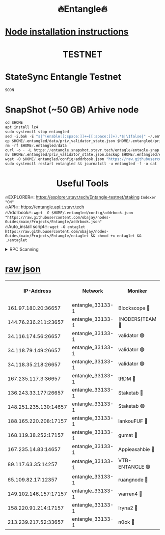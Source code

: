 <h1 align="center"> 🔥Entangle🔥</h1>

[Node installation instructions](https://github.com/obajay/nodes-Guides/tree/main/Projects/Entangle)
=

<h1 align="center"> TESTNET</h1>

# StateSync Entangle Testnet
```python
SOON
```
# SnapShot (~50 GB) Arhive node
```python
cd $HOME
apt install lz4
sudo systemctl stop entangled
sed -i.bak -E "s|^(enable[[:space:]]+=[[:space:]]+).*$|\1false|" ~/.entangled/config/config.toml
cp $HOME/.entangled/data/priv_validator_state.json $HOME/.entangled/priv_validator_state.json.backup
rm -rf $HOME/.entangled/data
curl -o - -L https://entangle.snapshot.stavr.tech/entagle/entagle-snap.tar.lz4 | lz4 -c -d - | tar -x -C $HOME/.entangled --strip-components 2
mv $HOME/.entangled/priv_validator_state.json.backup $HOME/.entangled/data/priv_validator_state.json
wget -O $HOME/.entangled/config/addrbook.json "https://raw.githubusercontent.com/obajay/nodes-Guides/main/Projects/Entangle/addrbook.json"
sudo systemctl restart entangled && journalctl -u entangled -f -o cat
```
 <h1 align="center"> Useful Tools</h1>
 
🔥EXPLORER🔥: https://explorer.stavr.tech/Entangle-testnet/staking        `Indexer "ON"` \
🔥API🔥:      https://entangle.api.t.stavr.tech \
🔥Addrbook🔥: ```wget -O $HOME/.entangled/config/addrbook.json "https://raw.githubusercontent.com/obajay/nodes-Guides/main/Projects/Entangle/addrbook.json"``` \
🔥Auto_install script🔥:  `wget -O entaglet https://raw.githubusercontent.com/obajay/nodes-Guides/main/Projects/Entangle/entaglet && chmod +x entaglet && ./entaglet`


<details>
<summary>RPC Scanning</summary>

<h2 align="center"> We scan nodes in real time every 4 hours. And we provide the final result of RPC endpoints.
We cannot influence the operation of these nodes in any way. </h2>


```python
If Voting Power is higher than 0 --> then the Node is a validator of the network and may be subject to attack and be a potential threat to the chain.
```
```python
We marked such validators with a red symbol
```

</details>

[raw json](https://rpc-check.entangt.stavr.tech/entangt/rpc-entangt-result.json)
=


<table><tr><th>IP-Address</th><th>Network</th><th>Moniker</th><th>Latest Block Height</th><th>Earliest Block Height</th><th>Catching Up</th><th>Tx Index</th><th>Voting Power</th><th>Scan Time</th></tr><tr><td>161.97.180.20:36657</td><td>entangle_33133-1</td><td>Blockscope 🔴</td><td>1718418</td><td>1</td><td>False</td><td>off</td><td>259586473635098</td><td>2024-01-16T19:37:28.637477958UTC</td></tr><tr><td>144.76.236.211:23657</td><td>entangle_33133-1</td><td>[NODERS]TEAM 🔴</td><td>1718420</td><td>1</td><td>False</td><td>off</td><td>47049700500000000</td><td>2024-01-16T19:37:40.741549875UTC</td></tr><tr><td>34.116.174.56:26657</td><td>entangle_33133-1</td><td>validator 🟢</td><td>1718421</td><td>1</td><td>False</td><td>on</td><td>0</td><td>2024-01-16T19:37:47.668042485UTC</td></tr><tr><td>34.118.79.149:26657</td><td>entangle_33133-1</td><td>validator 🟢</td><td>1718421</td><td>1</td><td>False</td><td>on</td><td>0</td><td>2024-01-16T19:37:48.181657604UTC</td></tr><tr><td>34.118.35.218:26657</td><td>entangle_33133-1</td><td>validator 🟢</td><td>1718421</td><td>1</td><td>False</td><td>on</td><td>0</td><td>2024-01-16T19:37:49.184171941UTC</td></tr><tr><td>167.235.117.3:36657</td><td>entangle_33133-1</td><td>tRDM 🔴</td><td>1718421</td><td>1</td><td>False</td><td>on</td><td>156936948832723</td><td>2024-01-16T19:37:49.552557612UTC</td></tr><tr><td>136.243.33.177:26657</td><td>entangle_33133-1</td><td>Staketab 🔴</td><td>1718420</td><td>660001</td><td>False</td><td>on</td><td>122550140155031</td><td>2024-01-16T19:37:43.115041157UTC</td></tr><tr><td>148.251.235.130:14657</td><td>entangle_33133-1</td><td>Staketab 🟢</td><td>1718418</td><td>660801</td><td>False</td><td>on</td><td>0</td><td>2024-01-16T19:37:28.367434198UTC</td></tr><tr><td>188.165.220.208:17157</td><td>entangle_33133-1</td><td>lankouFUF 🔴</td><td>1718418</td><td>725001</td><td>False</td><td>on</td><td>180899900000002</td><td>2024-01-16T19:37:33.653168713UTC</td></tr><tr><td>168.119.38.252:17157</td><td>entangle_33133-1</td><td>gumat 🔴</td><td>1718418</td><td>962001</td><td>False</td><td>on</td><td>314013548351851</td><td>2024-01-16T19:37:33.315360329UTC</td></tr><tr><td>167.235.14.83:14657</td><td>entangle_33133-1</td><td>Appieasahbie 🔴</td><td>1718421</td><td>1076001</td><td>False</td><td>on</td><td>44568809900999996</td><td>2024-01-16T19:37:48.737322945UTC</td></tr><tr><td>89.117.63.35:14257</td><td>entangle_33133-1</td><td>VTB-ENTANGLE 🟢</td><td>1718420</td><td>1162001</td><td>False</td><td>off</td><td>0</td><td>2024-01-16T19:37:38.132244004UTC</td></tr><tr><td>65.109.82.17:12357</td><td>entangle_33133-1</td><td>ruangnode 🔴</td><td>1718418</td><td>1312001</td><td>False</td><td>off</td><td>320450335362747</td><td>2024-01-16T19:37:28.985560070UTC</td></tr><tr><td>149.102.146.157:17157</td><td>entangle_33133-1</td><td>warren4 🔴</td><td>1718420</td><td>1436001</td><td>False</td><td>on</td><td>454417023854259</td><td>2024-01-16T19:37:40.498105775UTC</td></tr><tr><td>158.220.91.214:17157</td><td>entangle_33133-1</td><td>Iryna2 🔴</td><td>1718421</td><td>1440001</td><td>False</td><td>on</td><td>278277208343724</td><td>2024-01-16T19:37:48.491251611UTC</td></tr><tr><td>213.239.217.52:33657</td><td>entangle_33133-1</td><td>n0ok 🔴</td><td>1718421</td><td>1618421</td><td>False</td><td>off</td><td>46574292273662988</td><td>2024-01-16T19:37:47.881514734UTC</td></tr></table>
